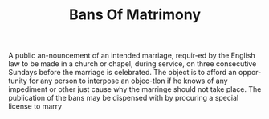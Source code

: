 ---
title: Bans Of Matrimony
letter: B
permalink: "/definitions/bld-bans-of-matrimony.html"
body: A public an-nouncement of an intended marriage, requir-ed by the English law
  to be made in a church or chapel, during service, on three consecutive Sundays before
  the marriage is celebrated. The object is to afford an oppor-tunity for any person
  to interpose an objec-tlon if he knows of any impediment or other just cause why
  the marringe should not take place. The publication of the bans may be dispensed
  with by procuring a special license to marry
published_at: '2018-07-07'
source: Black's Law Dictionary 2nd Ed (1910)
layout: post
---